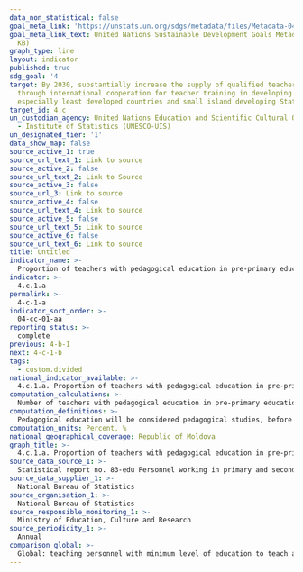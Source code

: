 ```yaml
---
data_non_statistical: false
goal_meta_link: 'https://unstats.un.org/sdgs/metadata/files/Metadata-04-0C-01.pdf '
goal_meta_link_text: United Nations Sustainable Development Goals Metadata (PDF 218
  KB)
graph_type: line
layout: indicator
published: true
sdg_goal: '4'
target: By 2030, substantially increase the supply of qualified teachers, including
  through international cooperation for teacher training in developing countries,
  especially least developed countries and small island developing States
target_id: 4.c
un_custodian_agency: United Nations Education and Scientific Cultural Organisation
  - Institute of Statistics (UNESCO-UIS)
un_designated_tier: '1'
data_show_map: false
source_active_1: true
source_url_text_1: Link to source
source_active_2: false
source_url_text_2: Link to Source
source_active_3: false
source_url_3: Link to source
source_active_4: false
source_url_text_4: Link to source
source_active_5: false
source_url_text_5: Link to source
source_active_6: false
source_url_text_6: Link to source
title: Untitled
indicator_name: >-
  Proportion of teachers with pedagogical education in pre-primary education, %
indicator: >-
  4.c.1.a
permalink: >-
  4-c-1-a
indicator_sort_order: >-
  04-cc-01-aa
reporting_status: >-
  complete
previous: 4-b-1
next: 4-c-1-b
tags:
  - custom.divided
national_indicator_available: >-
  4.c.1.a. Proportion of teachers with pedagogical education in pre-primary education, %
computation_calculations: >-
  Number of teachers with pedagogical education in pre-primary education out of total number of teachers in pre-primary education level.
computation_definitions: >-
  Pedagogical education will be considered pedagogical studies, before getting the job or during the teaching activity, or if such studies are missing - psychopedagogy courses for one year .
computation_units: Percent, %
national_geographical_coverage: Republic of Moldova
graph_title: >-
  4.c.1.a. Proportion of teachers with pedagogical education in pre-primary education, %
source_data_source_1: >-
  Statistical report no. 83-edu Personnel working in primary and secondary general education institutions
source_data_supplier_1: >-
  National Bureau of Statistics
source_organisation_1: >-
  National Bureau of Statistics
source_responsible_monitoring_1: >-
  Ministry of Education, Culture and Research
source_periodicity_1: >-
  Annual
comparison_global: >-
  Global: teaching personnel with minimum level of education to teach according to national requirements                     National: teaching personnel with education in pedagogical area or psycho-pedagogical courses of one year
---
```

